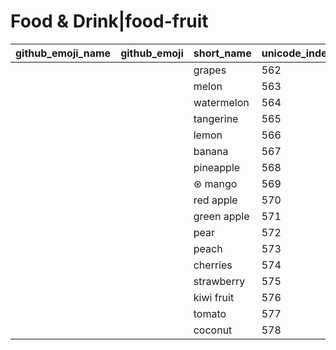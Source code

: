 # Food & Drink|food-fruit

|github_emoji_name|github_emoji|short_name|unicode_index|
|---|---|---|---|
|||grapes|562|
|||melon|563|
|||watermelon|564|
|||tangerine|565|
|||lemon|566|
|||banana|567|
|||pineapple|568|
|||⊛ mango|569|
|||red apple|570|
|||green apple|571|
|||pear|572|
|||peach|573|
|||cherries|574|
|||strawberry|575|
|||kiwi fruit|576|
|||tomato|577|
|||coconut|578|
